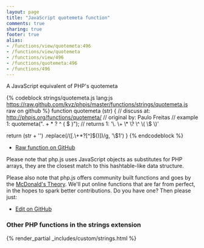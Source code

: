 ```yaml
---
layout: page
title: "JavaScript quotemeta function"
comments: true
sharing: true
footer: true
alias:
- /functions/view/quotemeta:496
- /functions/view/quotemeta
- /functions/view/496
- /functions/quotemeta:496
- /functions/496
---
```

<!-- Generated by Rakefile:build -->
A JavaScript equivalent of PHP's quotemeta

{% codeblock strings/quotemeta.js lang:js https://raw.github.com/kvz/phpjs/master/functions/strings/quotemeta.js raw on github %}
function quotemeta (str) {
  //  discuss at: http://phpjs.org/functions/quotemeta/
  // original by: Paulo Freitas
  //   example 1: quotemeta(". + * ? ^ ( $ )");
  //   returns 1: '\\. \\+ \\* \\? \\^ \\( \\$ \\)'

  return (str + '')
    .replace(/([\.\\\+\*\?\[\^\]\$\(\)])/g, '\\$1')
}
{% endcodeblock %}

 - [Raw function on GitHub](https://github.com/kvz/phpjs/blob/master/functions/strings/quotemeta.js)

Please note that php.js uses JavaScript objects as substitutes for PHP arrays, they are 
the closest match to this hashtable-like data structure. 

Please also note that php.js offers community built functions and goes by the 
[McDonald's Theory](https://medium.com/what-i-learned-building/9216e1c9da7d). We'll put online 
functions that are far from perfect, in the hopes to spark better contributions. 
Do you have one? Then please just: 

 - [Edit on GitHub](https://github.com/kvz/phpjs/edit/master/functions/strings/quotemeta.js)


### Other PHP functions in the strings extension
{% render_partial _includes/custom/strings.html %}
